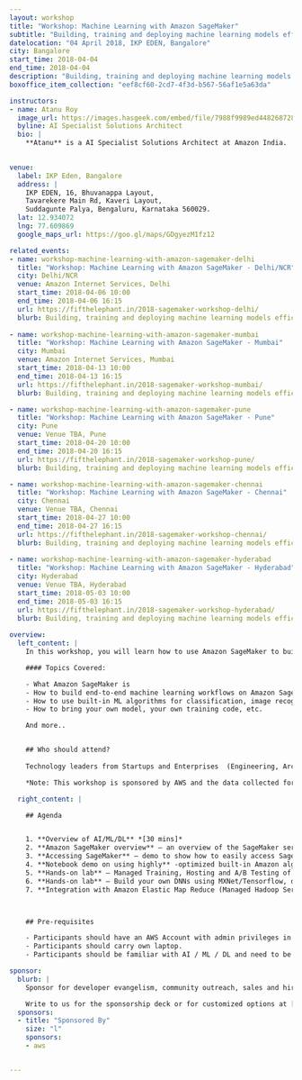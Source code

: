 ```yaml
---
layout: workshop
title: "Workshop: Machine Learning with Amazon SageMaker"
subtitle: "Building, training and deploying machine learning models efficiently and at scale"
datelocation: "04 April 2018, IKP EDEN, Bangalore"
city: Bangalore
start_time: 2018-04-04
end_time: 2018-04-04
description: "Building, training and deploying machine learning models efficiently and at scale"
boxoffice_item_collection: "eef8cf60-2cd7-4f3d-b567-56af1e5a63da"

instructors:
- name: Atanu Roy
  image_url: https://images.hasgeek.com/embed/file/7988f9989ed448268728e53f882129ed
  byline: AI Specialist Solutions Architect
  bio: |
    **Atanu** is a AI Specialist Solutions Architect at Amazon India.

    
venue:
  label: IKP Eden, Bangalore
  address: |
    IKP EDEN, 16, Bhuvanappa Layout, 
    Tavarekere Main Rd, Kaveri Layout, 
    Suddagunte Palya, Bengaluru, Karnataka 560029.
  lat: 12.934072
  lng: 77.609869
  google_maps_url: https://goo.gl/maps/GDgyezM1fz12

related_events:
- name: workshop-machine-learning-with-amazon-sagemaker-delhi
  title: "Workshop: Machine Learning with Amazon SageMaker - Delhi/NCR"
  city: Delhi/NCR
  venue: Amazon Internet Services, Delhi
  start_time: 2018-04-06 10:00
  end_time: 2018-04-06 16:15
  url: https://fifthelephant.in/2018-sagemaker-workshop-delhi/
  blurb: Building, training and deploying machine learning models efficiently and at scale.
  
- name: workshop-machine-learning-with-amazon-sagemaker-mumbai
  title: "Workshop: Machine Learning with Amazon SageMaker - Mumbai"
  city: Mumbai
  venue: Amazon Internet Services, Mumbai
  start_time: 2018-04-13 10:00
  end_time: 2018-04-13 16:15
  url: https://fifthelephant.in/2018-sagemaker-workshop-mumbai/
  blurb: Building, training and deploying machine learning models efficiently and at scale. 

- name: workshop-machine-learning-with-amazon-sagemaker-pune
  title: "Workshop: Machine Learning with Amazon SageMaker - Pune"
  city: Pune
  venue: Venue TBA, Pune
  start_time: 2018-04-20 10:00
  end_time: 2018-04-20 16:15
  url: https://fifthelephant.in/2018-sagemaker-workshop-pune/
  blurb: Building, training and deploying machine learning models efficiently and at scale.

- name: workshop-machine-learning-with-amazon-sagemaker-chennai
  title: "Workshop: Machine Learning with Amazon SageMaker - Chennai"
  city: Chennai
  venue: Venue TBA, Chennai
  start_time: 2018-04-27 10:00
  end_time: 2018-04-27 16:15
  url: https://fifthelephant.in/2018-sagemaker-workshop-chennai/
  blurb: Building, training and deploying machine learning models efficiently and at scale.
  
- name: workshop-machine-learning-with-amazon-sagemaker-hyderabad
  title: "Workshop: Machine Learning with Amazon SageMaker - Hyderabad"
  city: Hyderabad
  venue: Venue TBA, Hyderabad
  start_time: 2018-05-03 10:00
  end_time: 2018-05-03 16:15
  url: https://fifthelephant.in/2018-sagemaker-workshop-hyderabad/
  blurb: Building, training and deploying machine learning models efficiently and at scale.
  
overview:
  left_content: |
    In this workshop, you will learn how to use Amazon SageMaker to build, train and host machine learning models. Going through a number of Jupyter notebooks, you will first learn how to use built-in algorithms to perform complex tasks like image classification or clustering. Then, trainers will teach you how you can bring your own Tensorflow or Apache MXNet script to train deep learning models. Finally, you will deploy your models to SageMaker-managed infrastructure and use them to predict new samples.

    #### Topics Covered:

    - What Amazon SageMaker is
    - How to build end-to-end machine learning workflows on Amazon SageMaker
    - How to use built-in ML algorithms for classification, image recognition, etc.
    - How to bring your own model, your own training code, etc.

    And more..


    ## Who should attend?
    
    Technology leaders from Startups and Enterprises  (Engineering, Architecture, Product, Development) who are interested in expanding your knowledge on Artificial Intelligence, Machine Learning, and how it can be applied to your business. 

    *Note: This workshop is sponsored by AWS and the data collected for this workshop will be shared with them.*

  right_content: |

    ## Agenda


    1. **Overview of AI/ML/DL** *[30 mins]*
    2. **Amazon SageMaker overview** – an overview of the SageMaker service, best use cases, main features including AWS security concepts of IAM, VPC, KMS. *[ 45 mins.]*
    3. **Accessing SageMaker** – demo to show how to easily access SageMaker service [Duration: 15 mins.]
    4. **Notebook demo on using highly** -optimized built-in Amazon algorithms [Duration: 30 mins.]
    5. **Hands-on lab** – Managed Training, Hosting and A/B Testing of Amazon built-in algorithm – Amazon linear learner algorithm / parallel training using SageMaker Estimators / SageMaker Python SDK [Duration: 45 mins.]
    6. **Hands-on lab** – Build your own DNNs using MXNet/Tensorflow, distributed training on GPUs and serving using SageMaker [Duration: 1 hr. 15 mins.]
    7. **Integration with Amazon Elastic Map Reduce (Managed Hadoop Service)** - Amazon SageMaker notebooks backed by Spark in Amazon EMR [Duration: 1 hr.]



    ## Pre-requisites

    - Participants should have an AWS Account with admin privileges in IAM and EC2 limit for P2 instances increased to 2 in AWS Region North Virginia (us-east-1). Check out [this](https://docs.aws.amazon.com/AWSEC2/latest/UserGuide/ec2-resource-limits.html) doc to know more about how to increase EC2 limits. All participants will be provided AWS Credits for the workshop
    - Participants should carry own laptop.
    - Participants should be familiar with AI / ML / DL and need to be hands-on practitioners.

sponsor:
  blurb: |
    Sponsor for developer evangelism, community outreach, sales and hiring.

    Write to us for the sponsorship deck or for customized options at [info@hasgeek.com](mailto:info@hasgeek.com)
  sponsors:
  - title: "Sponsored By"
    size: "l"
    sponsors:
    - aws     


---
```

